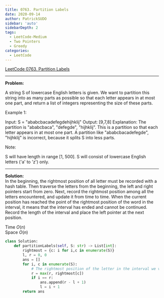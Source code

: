 ```yaml
---
title: 0763. Partition Labels
date: 2020-09-14
author: PatrickSUDO
sidebar: 'auto'
sidebarDepth: 2
tags: 
  - LeetCode-Medium
  - Two Pointers
  - Greedy
categories:
  - LeetCode
---
```

[LeetCode 0763. Partition Labels](https://leetcode.com/problems/partition-labels/)

---
**Problem:** <br/>

A string S of lowercase English letters is given. We want to partition this string into as many parts as possible so that each letter appears in at most one part, and return a list of integers representing the size of these parts.

 

Example 1:

Input: S = "ababcbacadefegdehijhklij"
Output: [9,7,8]
Explanation:
The partition is "ababcbaca", "defegde", "hijhklij".
This is a partition so that each letter appears in at most one part.
A partition like "ababcbacadefegde", "hijhklij" is incorrect, because it splits S into less parts.
 

Note:

S will have length in range [1, 500].
S will consist of lowercase English letters ('a' to 'z') only.


---
**Solution:** <br/>
In the beginning, the rightmost position of all letter must be recorded with a hash table. Then traverse the letters from the beginning, the left and right pointers start from zero. Next, record the rightmost position among all the letters encountered, and update it from time to time. When the current position has reached the point of the rightmost position of the word in the interval, it means that the interval has ended and cannot be continued. Record the length of the interval and place the left pointer at the next position.

Time $O(n)$  <br />
Space $O(n)$


```python
class Solution:
    def partitionLabels(self, S: str) -> List[int]:
        rightmost = {c: i for i,c in enumerate(S)}
        l, r = 0, 0
        ans = []
        for i, c in enumerate(S):
            # The rightmost position of the letter in the interval we visited so far
            r = max(r, rightmost[c])
            if i == r:
                ans.append(r - l + 1)
                l = i + 1
        return ans
                
```
<Disqus shortname="patricksudo" />